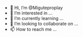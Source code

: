 - 👋 Hi, I’m @Miguteproplay
- 👀 I’m interested in ...
- 🌱 I’m currently learning ...
- 💞️ I’m looking to collaborate on ...
- 📫 How to reach me ...

<!---
Miguteproplay/Miguteproplay is a ✨ special ✨ repository because its `README.md` (this file) appears on your GitHub profile.
You can click the Preview link to take a look at your changes.
--->
